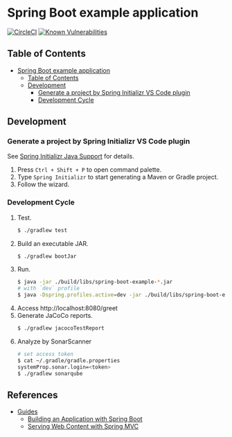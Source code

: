 # Spring Boot example application
[![CircleCI](https://circleci.com/gh/wdstar/spring-boot-example.svg?style=shield)](https://circleci.com/gh/wdstar/spring-boot-example)
[![Known Vulnerabilities](https://snyk.io//test/github/wdstar/spring-boot-example/badge.svg?targetFile=build.gradle)](https://snyk.io//test/github/wdstar/spring-boot-example?targetFile=build.gradle)

## Table of Contents

- [Spring Boot example application](#spring-boot-example-application)
    - [Table of Contents](#table-of-contents)
    - [Development](#development)
        - [Generate a project by Spring Initializr VS Code plugin](#generate-a-project-by-spring-initializr-vs-code-plugin)
        - [Development Cycle](#development-cycle)

## Development

### Generate a project by Spring Initializr VS Code plugin

See [Spring Initializr Java Support](https://marketplace.visualstudio.com/items?itemName=vscjava.vscode-spring-initializr) for details.

1. Press `Ctrl + Shift + P` to open command palette.
1. Type `Spring Initializr` to start generating a Maven or Gradle project.
1. Follow the wizard.

### Development Cycle

1. Test.
    ```bash
    $ ./gradlew test
    ```
1. Build an executable JAR.
    ```bash
    $ ./gradlew bootJar
    ```
1. Run.
    ```bash
    $ java -jar ./build/libs/spring-boot-example-*.jar
    # with `dev` profile
    $ java -Dspring.profiles.active=dev -jar ./build/libs/spring-boot-example-*.jar
    ```
1. Access http://localhost:8080/greet
1. Generate JaCoCo reports.
    ```bash
    $ ./gradlew jacocoTestReport
1. Analyze by SonarScanner
    ```bash
    # set access token
    $ cat ~/.gradle/gradle.properties 
    systemProp.sonar.login=<token>
    $ ./gradlew sonarqube
    ```

## References

- [Guides](https://spring.io/guides)
    - [Building an Application with Spring Boot](https://spring.io/guides/gs/spring-boot/)
    - [Serving Web Content with Spring MVC](https://spring.io/guides/gs/serving-web-content/)
